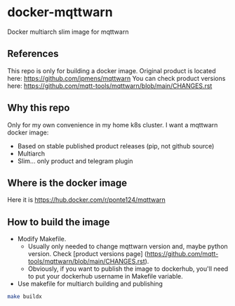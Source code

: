 # docker-mqttwarn
Docker multiarch slim image for mqttwarn

## References

This repo is only for building a docker image. Original product is located here: <https://github.com/jpmens/mqttwarn>
You can check product versions here: <https://github.com/mqtt-tools/mqttwarn/blob/main/CHANGES.rst>

## Why this repo

Only for my own convenience in my home k8s cluster. I want a mqttwarn docker image:
- Based on stable published product releases (pip, not github source)
- Multiarch
- Slim... only product and telegram plugin

## Where is the docker image

Here it is <https://hub.docker.com/r/ponte124/mqttwarn>

## How to build the image

- Modify Makefile. 
    - Usually only needed to change mqttwarn version and, maybe python version. Check [product versions page] (https://github.com/mqtt-tools/mqttwarn/blob/main/CHANGES.rst). 
    - Obviously, if you want to publish the image to dockerhub, you'll need to put your dockerhub username in Makefile variable.
- Use makefile for multiarch building and publishing

```bash
make buildx
```
